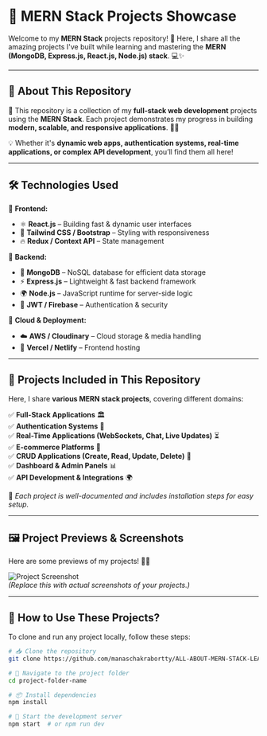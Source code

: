 
# 🚀 MERN Stack Projects Showcase  

Welcome to my **MERN Stack** projects repository! 🎉 Here, I share all the amazing projects I've built while learning and mastering the **MERN (MongoDB, Express.js, React.js, Node.js) stack**. 💻✨  

---

## 📜 **About This Repository**  

📌 This repository is a collection of my **full-stack web development** projects using the **MERN Stack**. Each project demonstrates my progress in building **modern, scalable, and responsive applications**. 🚀🌐  

💡 Whether it's **dynamic web apps, authentication systems, real-time applications, or complex API development**, you’ll find them all here!  

---

## 🛠️ **Technologies Used**  

🔹 **Frontend:**  
- ⚛️ **React.js** – Building fast & dynamic user interfaces  
- 🎨 **Tailwind CSS / Bootstrap** – Styling with responsiveness  
- 🔥 **Redux / Context API** – State management  

🔹 **Backend:**  
- 🌿 **MongoDB** – NoSQL database for efficient data storage  
- ⚡ **Express.js** – Lightweight & fast backend framework  
- 🌍 **Node.js** – JavaScript runtime for server-side logic  
- 🔐 **JWT / Firebase** – Authentication & security  

🔹 **Cloud & Deployment:**  
- ☁️ **AWS / Cloudinary** – Cloud storage & media handling  
- 🚀 **Vercel / Netlify** – Frontend hosting  


---

## 🚀 **Projects Included in This Repository**  

Here, I share **various MERN stack projects**, covering different domains:  

✅ **Full-Stack Applications** 🏛️  
✅ **Authentication Systems** 🔐  
✅ **Real-Time Applications (WebSockets, Chat, Live Updates)** ⏳  
✅ **E-commerce Platforms** 🛒  
✅ **CRUD Applications (Create, Read, Update, Delete)** 📝  
✅ **Dashboard & Admin Panels** 📊  
✅ **API Development & Integrations** 🌍  

📌 *Each project is well-documented and includes installation steps for easy setup.*  

---

## 🖼️ **Project Previews & Screenshots**  

Here are some previews of my projects! 🎨📸  

![Project Screenshot](https://via.placeholder.com/800x400?text=Project+Preview)  
*(Replace this with actual screenshots of your projects.)*  

---

## 🔧 **How to Use These Projects?**  

To clone and run any project locally, follow these steps:  

```bash
# 📥 Clone the repository
git clone https://github.com/manaschakrabortty/ALL-ABOUT-MERN-STACK-LEARNING

# 📂 Navigate to the project folder
cd project-folder-name

# 📦 Install dependencies
npm install

# 🚀 Start the development server
npm start  # or npm run dev
